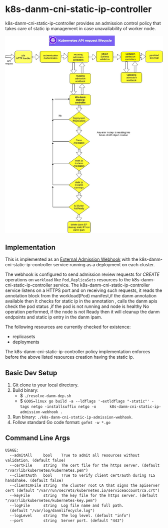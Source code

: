 # k8s-danm-cni-static-ip-controller

k8s-danm-cni-static-ip-controller provides an admission control policy that takes care of
static ip management in case unavailability of worker node.

![flow chart](/flow.jpg)
## Implementation

This is implemented as an [External Admission Webhook](https://kubernetes.io/docs/admin/extensible-admission-controllers/#external-admission-webhooks) with the k8s-danm-cni-static-ip-controller service running as a deployment on each cluster.  

The webhook is configured to send admission review requests for *CREATE* operations on `workload` like `Pod,ReplicaSets` resources to the k8s-danm-cni-static-ip-controller service. The k8s-danm-cni-static-ip-controller service listens on a HTTPS port and on receiving such requests, it reads the annotation block from the workload(Pod) manifest,if the danm annotation available then it checks for static ip in the annotation , calls the danm apis check the pod status ,if the pod is not running and node is healthy No operation performed, if the node is not Ready then it  will cleanup the danm endpoints and static ip entry in the danm ipam.

The following resources are currently checked for existence:
- replicasets
- deployments

The k8s-danm-cni-static-ip-controller policy implementation enforces before the above listed resources creation having the static ip.
## Basic Dev Setup
1. Git clone to your local directory.
2. Build binary:
    - $ `./resolve-danm-dep.sh`
    - $ `GOOS=linux go build -a --ldflags '-extldflags "-static"' -tags netgo -installsuffix netgo -o      k8s-danm-cni-static-ip-admission-webhook .`
3. Run binary: `./k8s-danm-cni-static-ip-admission-webhook`.
4. Follow standard Go code format: `gofmt -w *.go`

## Command Line Args

```
USAGE:
  --admitAll     bool    True to admit all resources without validation. (default false)
  --certFile     string  The cert file for the https server. (default "/var/lib/kubernetes/kubernetes.pem")
  --clientAuth   bool    True to verify client cert/auth during TLS handshake. (default false)
  --clientCAFile string  The cluster root CA that signs the apiserver cert (default "/var/run/secrets/kubernetes.io/serviceaccount/ca.crt")
  --keyFile      string  The key file for the https server. (default "/var/lib/kubernetes/kubernetes-key.pem")
  --logFile      string  Log file name and full path.
  (default "/var/log/danmlifecycle.log")
  --logLevel     string  The log level. (default "info")
  --port         string  Server port. (default "443")
```
